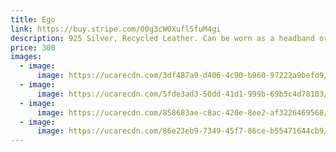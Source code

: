 ```yaml
---
title: Ego
link: https://buy.stripe.com/00g3cW0Xufl5fuM4gi
description: 925 Silver, Recycled Leather. Can be worn as a headband or necklace.
price: 300
images:
  - image:
      image: https://ucarecdn.com/3df487a9-d406-4c90-b960-97222a9befd9/Ego 1.jpg
  - image:
      image: https://ucarecdn.com/5fde3ad3-50dd-41d1-999b-69b5c4d78103/Ego 2.jpg
  - image:
      image: https://ucarecdn.com/858683ae-c8ac-420e-8ee2-af3226469568/Ego 3.png
  - image:
      image: https://ucarecdn.com/86e23eb9-7349-45f7-86ce-b55471644cb9/Ego 4.png
---
```

